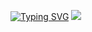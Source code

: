 [![Typing SVG](https://readme-typing-svg.herokuapp.com?multiline=true&lines=The+five+boxing+wizards+jump+quickly)](https://git.io/typing-svg)
<img src="https://github-readme-stats.vercel.app/api?username=DuvaCat&&show_icons=true&title_color=ffffff&icon_color=bb2acf&text_color=daf7dc&bg_color=151515">
